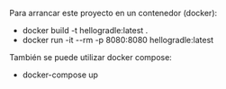 Para arrancar este proyecto en un contenedor (docker):
- docker build -t hellogradle:latest .
- docker run -it --rm -p 8080:8080 hellogradle:latest

También se puede utilizar docker compose:
- docker-compose up
